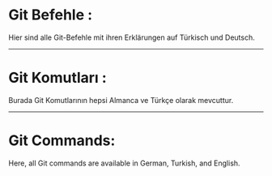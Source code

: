# Git Befehle :

Hier sind alle Git-Befehle mit ihren Erklärungen auf Türkisch und Deutsch.

------
# Git Komutları :

Burada Git Komutlarının hepsi Almanca ve Türkçe olarak mevcuttur.

------
# Git Commands:
Here, all Git commands are available in German, Turkish, and English.
